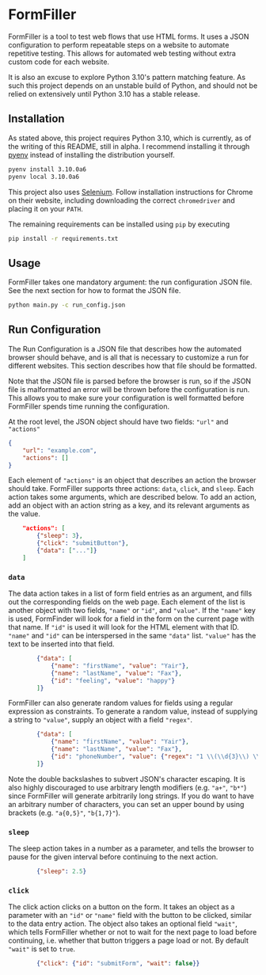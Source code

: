 # FormFiller

FormFiller is a tool to test web flows that use HTML forms. It uses a JSON configuration to perform repeatable steps on a website to automate repetitive testing. This allows for automated web testing without extra custom code for each website.  

It is also an excuse to explore Python 3.10's pattern matching feature. As such this project depends on an unstable build of Python, and should not be relied on extensively until Python 3.10 has a stable release.  

## Installation
As stated above, this project requires Python 3.10, which is currently, as of the writing of this README, still in alpha. I recommend installing it through [pyenv](https://github.com/pyenv/pyenv) instead of installing the distribution yourself.
```bash
pyenv install 3.10.0a6
pyenv local 3.10.0a6
```

This project also uses [Selenium](https://selenium-python.readthedocs.io/). Follow installation instructions for Chrome on their website, including downloading the correct `chromedriver` and placing it on your `PATH`.

The remaining requirements can be installed using `pip` by executing
```bash
pip install -r requirements.txt
```

## Usage
FormFiller takes one mandatory argument: the run configuration JSON file. See the next section for how to format the JSON file.
```bash
python main.py -c run_config.json
```

## Run Configuration
The Run Configuration is a JSON file that describes how the automated browser should behave, and is all that is necessary to customize a run for different websites. This section describes how that file should be formatted.  

Note that the JSON file is parsed before the browser is run, so if the JSON file is malformatted an error will be thrown before the configuration is run. This allows you to make sure your configuration is well formatted before FormFiller spends time running the configuration.

At the root level, the JSON object should have two fields: `"url"` and `"actions"`
```json
{
    "url": "example.com",
    "actions": []
}
```

Each element of `"actions"` is an object that describes an action the browser should take. FormFiller supports three actions: `data`, `click`, and `sleep`. Each action takes some arguments, which are described below. To add an action, add an object with an action string as a key, and its relevant arguments as the value.
```json
    "actions": [
        {"sleep": 3},
        {"click": "submitButton"},
        {"data": ["..."]}
    ]
```

### `data`
The data action takes in a list of form field entries as an argument, and fills out the corresponding fields on the web page. Each element of the list is another object with two fields, `"name"` or `"id"`, and `"value"`. If the `"name"` key is used, FormFinder will look for a field in the form on the current page with that name. If `"id"` is used it will look for the HTML element with that ID. `"name"` and `"id"` can be interspersed in the same `"data"` list. `"value"` has the text to be inserted into that field.
```json
        {"data": [
            {"name": "firstName", "value": "Yair"},
            {"name": "lastName", "value": "Fax"},
            {"id": "feeling", "value": "happy"}
        ]}
```

FormFiller can also generate random values for fields using a regular expression as constraints. To generate a random value, instead of supplying a string to `"value"`, supply an object with a field `"regex"`.
```json
        {"data": [
            {"name": "firstName", "value": "Yair"},
            {"name": "lastName", "value": "Fax"},
            {"id": "phoneNumber", "value": {"regex": "1 \\(\\d{3}\\) \\d{3}-\\d{4}"}}
        ]}
```

Note the double backslashes to subvert JSON's character escaping. It is also highly discouraged to use arbitrary length modifiers (e.g. `"a+"`, `"b*"`) since FormFiller will generate arbitrarily long strings. If you do want to have an arbitrary number of characters, you can set an upper bound by using brackets (e.g. `"a{0,5}"`, `"b{1,7}"`).

### `sleep`
The sleep action takes in a number as a parameter, and tells the browser to pause for the given interval before continuing to the next action.
```json
        {"sleep": 2.5}
```

### `click`
The click action clicks on a button on the form. It takes an object as a parameter with an `"id"` or `"name"` field with the button to be clicked, similar to the data entry action. The object also takes an optional field `"wait"`, which tells FormFiller whether or not to wait for the next page to load before continuing, i.e. whether that button triggers a page load or not. By default `"wait"` is set to `true`.
```json
        {"click": {"id": "submitForm", "wait": false}}
```
